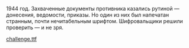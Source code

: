 1944 год. Захваченные документы противника казались рутиной — донесения, ведомости, приказы. Но один из них был напечатан странным, почти нечитабельным шрифтом. Шифровальщики решили проверить — и не зря.

[challenge.ttf](challenge.ttf)
